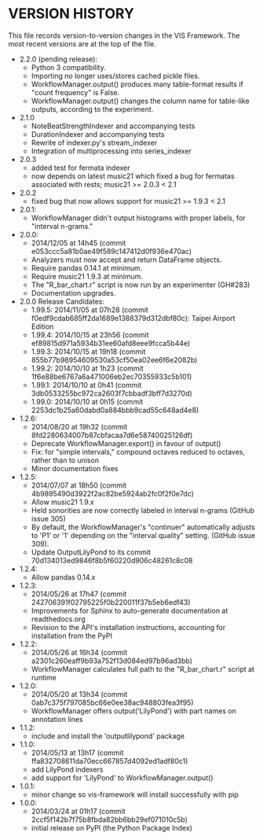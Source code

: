 VERSION HISTORY
===============
This file records version-to-version changes in the VIS Framework. The most recent versions are at
the top of the file.


* 2.2.0 (pending release):
    - Python 3 compatibility.
    - Importing no longer uses/stores cached pickle files.
    - WorkflowManager.output() produces many table-format results if "count frequency" is False.
    - WorkflowManager.output() changes the column name for table-like outputs, according to the experiment.
* 2.1.0
    - NoteBeatStrengthIndexer and accompanying tests
    - DurationIndexer and accompanying tests
    - Rewrite of indexer.py's stream_indexer
    - Integration of multiprocessing into series_indexer
* 2.0.3
    - added test for fermata indexer
    - now depends on latest music21 which fixed a bug for fermatas associated with rests; music21 >= 2.0.3 < 2.1
* 2.0.2
    - fixed bug that now allows support for music21 >= 1.9.3 < 2.1
* 2.0.1:
    - WorkflowManager didn't output histograms with proper labels, for "interval n-grams."
* 2.0.0:
    - 2014/12/05 at 14h45 (commit e053ccc5a81b0ae49f589c147412d0f936e470ac)
    - Analyzers must now accept and return DataFrame objects.
    - Require pandas 0.14.1 at minimum.
    - Require music21 1.9.3 at minimum.
    - The "R_bar_chart.r" script is now run by an experimenter (GH#283)
    - Documentation upgrades.
* 2.0.0 Release Candidates:
    - 1.99.5: 2014/11/05 at 07h28 (commit f0edf9cdab685ff2da1689e1388379d312dbf80c): Taipei Airport Edition
    - 1.99.4: 2014/10/15 at 23h56 (commit ef89815d971a5934b31ee60afd8eee9fcca5b44e)
    - 1.99.3: 2014/10/15 at 19h18 (commit 855b77b98954609530a53cf50ea02ee6f6e2082b)
    - 1.99.2: 2014/10/10 at 1h23 (commit 1f6e88be6767a6a471006eb2ec70355933c5b101)
    - 1.99.1: 2014/10/10 at 0h41 (commit 3db0533255bc972ca2603f7cbbadf3bff7d3270d)
    - 1.99.0: 2014/10/10 at 0h15 (commit 2253dc1b25a60dabd0a884bbb9cad55c648ad4e8)
* 1.2.6:
    - 2014/08/20 at 19h32 (commit 8fd2280634007b87cbfacaa7d6e58740025126df)
    - Deprecate WorkflowManager.export() in favour of output()
    - Fix: for "simple intervals," compound octaves reduced to octaves, rather than to unison
    - Minor documentation fixes
* 1.2.5:
    - 2014/07/07 at 18h50 (commit 4b9895490d3922f2ac82be5924ab2fc0f2f0e7dc)
    - Allow music21 1.9.x
    - Held sonorities are now correctly labeled in interval n-grams (GitHub issue 305)
    - By default, the WorkflowManager's "continuer" automatically adjusts to 'P1' or '1' depending
      on the "interval quality" setting. (GitHub issue 309).
    - Update OutputLilyPond to its commit 70d134013ed9846f8b5f60220d906c48261c8c08
* 1.2.4:
    - Allow pandas 0.14.x
* 1.2.3:
    - 2014/05/26 at 17h47 (commit 242706391f02795225f0b220011f37b5eb6edf43)
    - Improvements for Sphinx to auto-generate documentation at readthedocs.org
    - Revision to the API's installation instructions, accounting for installation from the PyPI
* 1.2.2:
    - 2014/05/26 at 16h34 (commit a2301c260eaff9b93a752f13d084ed97b96ad3bb)
    - WorkflowManager calculates full path to the "R_bar_chart.r" script at runtime
* 1.2.0:
    - 2014/05/20 at 13h34 (commit 0ab7c375f797085bc66e0ee38ac948803fea3f95)
    - WorkflowManager offers output('LilyPond') with part names on annotation lines
* 1.1.2:
    - include and install the 'outputlilypond' package
* 1.1.0:
    - 2014/05/13 at 13h17 (commit ffa832708611da70ecc667857d4092ed1adf80c1)
    - add LilyPond indexers
    - add support for 'LilyPond' to WorkflowManager.output()
* 1.0.1:
    - minor change so vis-framework will install successfully with pip
* 1.0.0:
    - 2014/03/24 at 01h17 (commit 2ccf5f142b7f75b8fbda82bb6bb29ef071010c5b)
    - initial release on PyPI (the Python Package Index)
